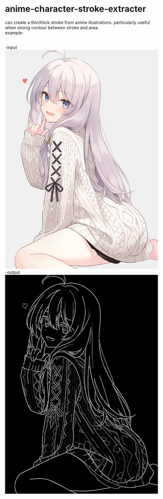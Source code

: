 # anime-character-stroke-extracter

can create a thin/thick stroke from anime illustrations. particularly useful when strong contour between stroke and area. <br/>
example: <br/><br/>

-input<br/>
<img src="./images/96308619_p0.jpg">
-output<br/>
<img src="./images/96308619_p0_filtered.jpg">
